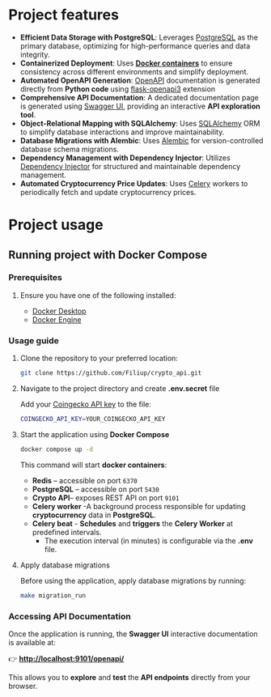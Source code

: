 # Project features

- **Efficient Data Storage with PostgreSQL**: Leverages [PostgreSQL](https://www.postgresql.org/) as the primary database, optimizing for high-performance queries and data integrity.
- **Containerized Deployment**: Uses [**Docker containers**](https://www.docker.com/) to ensure consistency across different environments and simplify deployment.
- **Automated OpenAPI Generation**: [OpenAPI](https://www.openapis.org/) documentation is generated directly from **Python code** using [flask-openapi3](https://github.com/luolingchun/flask-openapi3) extension
- **Comprehensive API Documentation**: A dedicated documentation page is generated using [Swagger UI](https://swagger.io/tools/swagger-ui/), providing an interactive **API exploration tool**.
- **Object-Relational Mapping with SQLAlchemy**: Uses [SQLAlchemy](https://www.sqlalchemy.org/) ORM to simplify database interactions and improve maintainability.
- **Database Migrations with Alembic**: Uses [Alembic](https://alembic.sqlalchemy.org/en/latest/) for version-controlled database schema migrations.
- **Dependency Management with Dependency Injector**: Utilizes [Dependency Injector](https://github.com/ets-labs/python-dependency-injector) for structured and maintainable dependency management.
- **Automated Cryptocurrency Price Updates**: Uses [Celery](https://docs.celeryq.dev/en/stable/getting-started/first-steps-with-celery.html) workers to periodically fetch and update cryptocurrency prices.

# Project usage

## Running project with Docker Compose

### Prerequisites

1. Ensure you have one of the following installed:

   - [Docker Desktop](https://www.docker.com/products/docker-desktop/)
   - [Docker Engine](https://docs.docker.com/engine/)

### Usage guide

1. Clone the repository to your preferred location:

   ```sh
   git clone https://github.com/Filiup/crypto_api.git
   ```

2. Navigate to the project directory and create **.env.secret** file

   Add your [Coingecko API key](https://www.coingecko.com/en/developers/dashboard) to the file:

   ```sh
   COINGECKO_API_KEY=YOUR_COINGECKO_API_KEY
   ```

3. Start the application using **Docker Compose**

   ```sh
   docker compose up -d
   ```

   This command will start **docker containers**:

   - **Redis** – accessible on port `6370`
   - **PostgreSQL** – accessible on port `5430`
   - **Crypto API**– exposes REST API on port `9101`
   - **Celery worker** -A background process responsible for updating **cryptocurrency** data in **PostgreSQL**.
   - **Celery beat** - **Schedules** and **triggers** the **Celery Worker** at predefined intervals.
     - The execution interval (in minutes) is configurable via the **.env** file.

4. Apply database migrations

   Before using the application, apply database migrations by running:

   ```sh
   make migration_run
   ```

### **Accessing API Documentation**

Once the application is running, the **Swagger UI** interactive documentation is available at:

👉 [**http://localhost:9101/openapi/**](http://localhost:9101/openapi/)

This allows you to **explore** and **test** the **API endpoints** directly from your browser.
